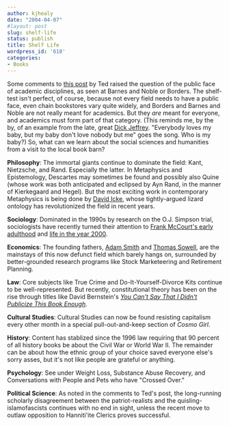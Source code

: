 ```yaml
---
author: kjhealy
date: "2004-04-07"
#layout: post
slug: shelf-life
status: publish
title: Shelf Life
wordpress_id: '618'
categories:
- Books
---
```


Some comments to [this post](http://www.crookedtimber.org/archives/001639.html) by Ted raised the question of the public face of academic disciplines, as seen at Barnes and Noble or Borders. The shelf-test isn't perfect, of course, because not every field needs to have a public face, even chain bookstores vary quite widely, and Borders and Barnes and Noble are not really meant for academics. But they *are* meant for everyone, and academics must form part of that category. (This reminds me, by the by, of an example from the late, great [Dick Jeffrey](http://www.princeton.edu/~bayesway/). "Everybody loves my baby, but my baby don't love nobody but me" goes the song. Who is my baby?) So, what can we learn about the social sciences and humanities from a visit to the local book barn?

**Philosophy**: The immortal giants continue to dominate the field: Kant, Nietzsche, and Rand. Especially the latter. In Metaphysics and Epistemology, Descartes may sometimes be found and possibly also Quine (whose work was both anticipated and eclipsed by Ayn Rand, in the manner of Kierkegaard and Hegel). But the most exciting work in contemporary Metaphysics is being done by [David Icke](http://www.davidicke.com/), whose tightly-argued lizard ontology has revolutionized the field in recent years.

**Sociology**: Dominated in the 1990s by research on the O.J. Simpson trial, sociologists have recently turned their attention to [Frank McCourt's early adulthood](http://www.amazon.com/exec/obidos/ASIN/0684865742/ref=nosim/) and [life in the year 2000](http://www.amazon.com/exec/obidos/ASIN/0553277375/ref=nosim/).

**Economics**: The founding fathers, [Adam Smith](http://www.amazon.com/exec/obidos/ASIN/0553585975/ref=nosim/) and [Thomas Sowell](http://www.amazon.com/exec/obidos/ASIN/0465081452/ref=nosim/), are the mainstays of this now defunct field which barely hangs on, surrounded by better-grounded research programs like Stock Marketeering and Retirement Planning.

**Law**: Core subjects like True Crime and Do-It-Yourself-Divorce Kits continue to be well-represented. But recently, constitutional theory has been on the rise through titles like David Bernstein's [*You Can't Say That I Didn't Publicize This Book Enough*](http://www.crookedtimber.org/archives/000750.html).

**Cultural Studies**: Cultural Studies can now be found resisting capitalism every other month in a special pull-out-and-keep section of *Cosmo Girl*.

**History**: Content has stablized since the 1996 law requiring that 90 percent of all history books be about the Civil War or World War II. The remainder can be about how the ethnic group of your choice saved everyone else's sorry asses, but it's not like people are grateful or anything.

**Psychology**: See under Weight Loss, Substance Abuse Recovery, and Conversations with People and Pets who have "Crossed Over."

**Political Science**: As noted in the comments to Ted's post, the long-running scholarly disagreement between the patriot-realists and the quisling-islamofascists continues with no end in sight, unless the recent move to outlaw opposition to Hanniti'ite Clerics proves successful.
